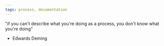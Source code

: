 ```yaml
---
tags: process, documentation
---
```


"if you can't describe what you're doing as a process, you don't know what
you're doing"

- Edwards Deming
